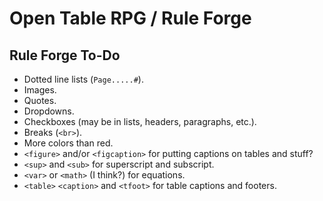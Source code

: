 # Open Table RPG / Rule Forge

## Rule Forge To-Do

* Dotted line lists (`Page.....#`).
* Images.
* Quotes.
* Dropdowns.
* Checkboxes (may be in lists, headers, paragraphs, etc.).
* Breaks (`<br>`).
* More colors than red.
* `<figure>` and/or `<figcaption>` for putting captions on tables and stuff?
* `<sup>` and `<sub>` for superscript and subscript.
* `<var>` or `<math>` (I think?) for equations.
* `<table>` `<caption>` and `<tfoot>` for table captions and footers.

